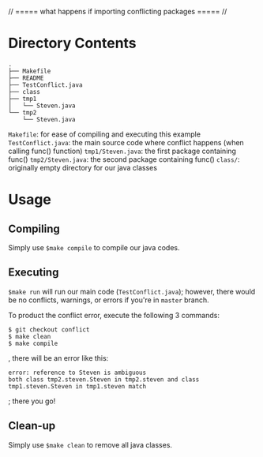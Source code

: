 

// ===== what happens if importing conflicting packages ===== //


Directory Contents
==================

```shell
.
├── Makefile
├── README
├── TestConflict.java
├── class
├── tmp1
│   └── Steven.java
└── tmp2
    └── Steven.java
```


`Makefile`: for ease of compiling and executing this example
`TestConflict.java`: the main source code where conflict happens (when calling func() function)
`tmp1/Steven.java`: the first package containing func()
`tmp2/Steven.java`: the second package containing func()
`class/`: originally empty directory for our java classes

Usage
=====

Compiling
---------

Simply use `$make compile` to compile our java codes.

Executing
---------

`$make run` will run our main code (`TestConflict.java`); however, there would be no conflicts, warnings, or errors if you're in `master` branch.

To product the conflict error, execute the following 3 commands:
```shell=
$ git checkout conflict
$ make clean
$ make compile
```
, there will be an error like this:
```shell
error: reference to Steven is ambiguous
both class tmp2.steven.Steven in tmp2.steven and class tmp1.steven.Steven in tmp1.steven match
```
; there you go!


Clean-up
--------

Simply use `$make clean` to remove all java classes.

